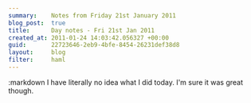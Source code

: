 ```yaml
---
summary:    Notes from Friday 21st January 2011
blog_post:  true
title:      Day notes - Fri 21st Jan 2011
created_at: 2011-01-24 14:03:42.056327 +00:00
guid:       22723646-2eb9-4bfe-8454-26231def38d8
layout:     blog
filter:     haml
---
```

:markdown
  I have literally no idea what I did today.  I'm sure it was great though.
